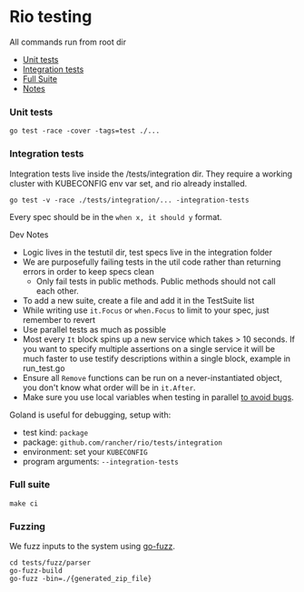 # Rio testing

All commands run from root dir

- [Unit tests](#unit-tests)
- [Integration tests](#integration-tests)
- [Full Suite](#full-suite)
- [Notes](#notes)


### Unit tests

```
go test -race -cover -tags=test ./...
```


### Integration tests

Integration tests live inside the /tests/integration dir. They require a working cluster with KUBECONFIG env var set, and rio already installed.

```
go test -v -race ./tests/integration/... -integration-tests
```

Every spec should be in the `when x, it should y` format.

Dev Notes

* Logic lives in the testutil dir, test specs live in the integration folder
* We are purposefully failing tests in the util code rather than returning errors in order to keep specs clean
    * Only fail tests in public methods. Public methods should not call each other.
* To add a new suite, create a file and add it in the TestSuite list
* While writing use `it.Focus` or `when.Focus` to limit to your spec, just remember to revert
* Use parallel tests as much as possible
* Most every `It` block spins up a new service which takes > 10 seconds. If you want to specify multiple assertions on a single service it will be much faster to use testify descriptions within a single block, example in run_test.go
* Ensure all `Remove` functions can be run on a never-instantiated object, you don't know what order will be in `it.After`.  
* Make sure you use local variables when testing in parallel [to avoid bugs](https://gist.github.com/posener/92a55c4cd441fc5e5e85f27bca008721).

Goland is useful for debugging, setup with:

* test kind: `package`
* package: `github.com/rancher/rio/tests/integration`
* environment: set your `KUBECONFIG`
* program arguments: `--integration-tests`


### Full suite

```
make ci
```


### Fuzzing

We fuzz inputs to the system using [go-fuzz](https://github.com/dvyukov/go-fuzz).

```
cd tests/fuzz/parser
go-fuzz-build
go-fuzz -bin=./{generated_zip_file}
```
